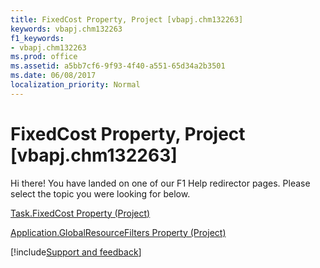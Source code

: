 ```yaml
---
title: FixedCost Property, Project [vbapj.chm132263]
keywords: vbapj.chm132263
f1_keywords:
- vbapj.chm132263
ms.prod: office
ms.assetid: a5bb7cf6-9f93-4f40-a551-65d34a2b3501
ms.date: 06/08/2017
localization_priority: Normal
---
```



# FixedCost Property, Project [vbapj.chm132263]

Hi there! You have landed on one of our F1 Help redirector pages. Please select the topic you were looking for below.

[Task.FixedCost Property (Project)](http://msdn.microsoft.com/library/09fb9edb-00b6-d084-b0da-0b0fc5463960%28Office.15%29.aspx)

[Application.GlobalResourceFilters Property (Project)](http://msdn.microsoft.com/library/d3cd1f3f-7d46-612f-eaa1-3b3528ca4ab6%28Office.15%29.aspx)

[!include[Support and feedback](~/includes/feedback-boilerplate.md)]